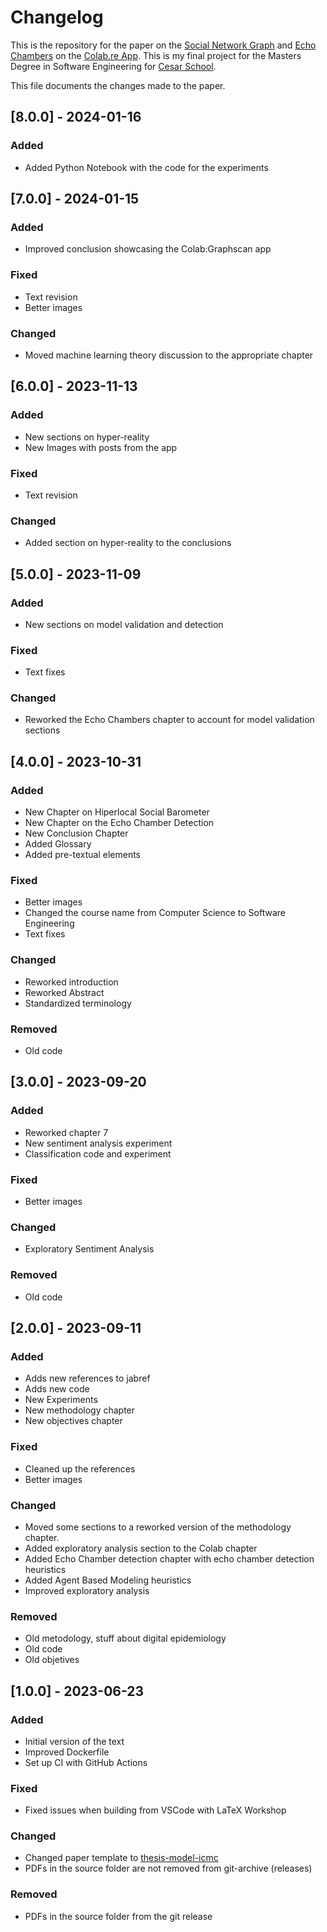 # Changelog

This is the repository for the paper on the [Social Network Graph](https://en.wikipedia.org/wiki/Social_network_analysis) and [Echo Chambers](https://en.wikipedia.org/wiki/Echo_chamber_(media)) on the [Colab.re App](https://colab.re). This is my final project for the Masters Degree in Software Engineering for [Cesar School](https://cesar.school). 

This file documents the changes made to the paper.


## [8.0.0] - 2024-01-16

### Added

- Added Python Notebook with the code for the experiments

## [7.0.0] - 2024-01-15

### Added

- Improved conclusion showcasing the Colab:Graphscan app

### Fixed

- Text revision
- Better images

### Changed

- Moved machine learning theory discussion to the appropriate chapter

## [6.0.0] - 2023-11-13

### Added

- New sections on hyper-reality
- New Images with posts from the app

### Fixed

- Text revision

### Changed

- Added section on hyper-reality to the conclusions

## [5.0.0] - 2023-11-09

### Added

- New sections on model validation and detection

### Fixed

- Text fixes

### Changed

- Reworked the Echo Chambers chapter to account for model validation sections

## [4.0.0] - 2023-10-31

### Added

- New Chapter on Hiperlocal Social Barometer
- New Chapter on the Echo Chamber Detection
- New Conclusion Chapter
- Added Glossary
- Added pre-textual elements

### Fixed

- Better images
- Changed the course name from Computer Science to Software Engineering
- Text fixes

### Changed

- Reworked introduction
- Reworked Abstract
- Standardized terminology

### Removed

- Old code

## [3.0.0] - 2023-09-20

### Added

- Reworked chapter 7
- New sentiment analysis experiment
- Classification code and experiment

### Fixed

- Better images

### Changed

- Exploratory Sentiment Analysis

### Removed

- Old code

## [2.0.0] - 2023-09-11

### Added

- Adds new references to jabref
- Adds new code
- New Experiments
- New methodology chapter
- New objectives chapter

### Fixed

- Cleaned up the references
- Better images

### Changed

- Moved some sections to a reworked version of the methodology chapter.
- Added exploratory analysis section to the Colab chapter
- Added Echo Chamber detection chapter with echo chamber detection heuristics
- Added Agent Based Modeling heuristics
- Improved exploratory analysis

### Removed

- Old metodology, stuff about digital epidemiology
- Old code
- Old objetives

## [1.0.0] - 2023-06-23

### Added

- Initial version of the text
- Improved Dockerfile
- Set up CI with GitHub Actions

### Fixed

- Fixed issues when building from VSCode with LaTeX Workshop

### Changed

- Changed paper template to [thesis-model-icmc](https://github.com/lordantonelli/thesis-model-icmc)
- PDFs in the source folder are not removed from git-archive (releases)

### Removed

- PDFs in the source folder from the git release



